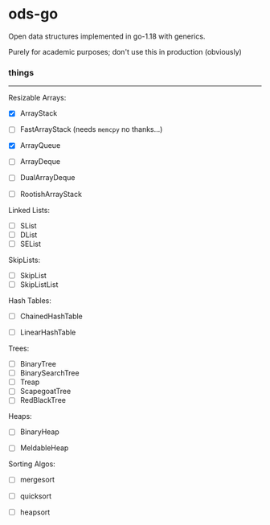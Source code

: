 # ods-go 


Open data structures implemented in go-1.18 with generics.

Purely for academic purposes; don't use this in production (obviously)



### things 
--------

Resizable Arrays: 

- [x] ArrayStack
- [ ] FastArrayStack (needs `memcpy` no thanks...)
- [x] ArrayQueue
- [ ] ArrayDeque
- [ ] DualArrayDeque
- [ ] RootishArrayStack


Linked Lists:

- [ ] SList
- [ ] DList 
- [ ] SEList 

SkipLists:

- [ ] SkipList 
- [ ] SkipListList 

Hash Tables: 
- [ ] ChainedHashTable 
- [ ] LinearHashTable 


Trees:
- [ ] BinaryTree 
- [ ] BinarySearchTree 
- [ ] Treap 
- [ ] ScapegoatTree 
- [ ] RedBlackTree 

Heaps: 
- [ ] BinaryHeap 
- [ ] MeldableHeap 


Sorting Algos:
- [ ] mergesort 
- [ ] quicksort 
- [ ] heapsort 


